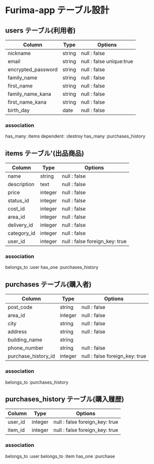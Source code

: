 # Furima-app テーブル設計

## users テーブル(利用者)

| Column             | Type   | Options                  |
| ----------------   | ------ | ----------               |
| nickname           | string | null : false             | 
| email              | string | null : false  unique:true| 
| encrypted_password | string | null : false             | 
| family_name        | string | null : false             | 
| first_name         | string | null : false             | 
| family_name_kana   | string | null : false             | 
| first_name_kana    | string | null : false             | 
| birth_day          | date   | null : false             | 

### association
has_many :items dependent: :destroy
has_many :purchases_history
 


## items テーブル'(出品商品)

| Column         | Type    | Options                        |
| ---------------| --------| -----------------------------  |
| name           | string  | null : false                   | 
| description    | text    | null : false                   | 
| price          | integer | null : false                   |  
| status_id      | integer | null : false                   | 
| cost_id        | integer | null : false                   | 
| area_id        | integer | null : false                   | 
| delivery_id    | integer | null : false                   | 
| category_id    | integer | null : false                   | 
| user_id        | integer | null : false  foreign_key: true| 

### association
belongs_to :user 
has_one :purchases_history

## purchases テーブル(購入者)

| Column              | Type    | Options                        |
| ------------------- | --------| ----------------------------   |
| post_code           | string  | null : false                   | 
| area_id             | integer | null : false                   | 
| city                | string  | null : false                   |    
| address             | string  | null : false                   | 
| building_name       | string  |                                | 
| phone_number        | string  | null : false                   | 
| purchase_history_id | integer | null : false  foreign_key: true| 

### association
belongs_to :purchases_history


## purchases_history テーブル(購入履歴)

| Column        | Type    | Options                        |
| ------------- | --------| ----------------------------   |
| user_id       | integer | null : false  foreign_key: true| 
| item_id       | integer | null : false  foreign_key: true| 

### association
belongs_to :user
belongs_to :item
has_one :purchase







